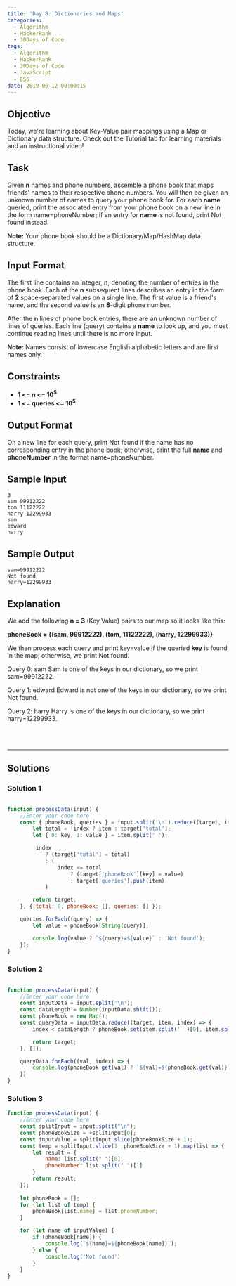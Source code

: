 ```yaml
---
title: 'Day 8: Dictionaries and Maps'
categories:
  - Algorithm
  - HackerRank
  - 30Days of Code
tags:
  - Algorithm
  - HackerRank
  - 30Days of Code
  - JavaScript
  - ES6
date: 2019-06-12 00:00:15
---
```


## Objective

Today, we're learning about Key-Value pair mappings using a Map or Dictionary data structure. Check out the Tutorial tab for learning materials and an instructional video!

<!-- more -->

## Task

Given **n** names and phone numbers, assemble a phone book that maps friends' names to their respective phone numbers. You will then be given an unknown number of names to query your phone book for. For each **name** queried, print the associated entry from your phone book on a new line in the form name=phoneNumber; if an entry for **name** is not found, print Not found instead.

**Note:** Your phone book should be a Dictionary/Map/HashMap data structure.


## Input Format

The first line contains an integer, **n**, denoting the number of entries in the phone book. 
Each of the **n** subsequent lines describes an entry in the form of **2** space-separated values on a single line. The first value is a friend's name, and the second value is an **8**-digit phone number.

After the **n** lines of phone book entries, there are an unknown number of lines of queries. Each line (query) contains a **name** to look up, and you must continue reading lines until there is no more input.

**Note:** Names consist of lowercase English alphabetic letters and are first names only.


## Constraints
   
- **1 <= n <= 10<sup>5</sup>**
- **1 <= queries <= 10<sup>5</sup>**


## Output Format

On a new line for each query, print Not found if the name has no corresponding entry in the phone book; otherwise, print the full **name** and **phoneNumber** in the format name=phoneNumber.


## Sample Input

```
3
sam 99912222
tom 11122222
harry 12299933
sam
edward
harry
```


## Sample Output

```
sam=99912222
Not found
harry=12299933
```

## Explanation

We add the following **n = 3** (Key,Value) pairs to our map so it looks like this:

**phoneBook = {(sam, 99912222), (tom, 11122222), (harry, 12299933)}**

We then process each query and print key=value if the queried **key** is found in the map; otherwise, we print Not found.

Query 0: sam 
Sam is one of the keys in our dictionary, so we print sam=99912222.

Query 1: edward 
Edward is not one of the keys in our dictionary, so we print Not found.

Query 2: harry 
Harry is one of the keys in our dictionary, so we print harry=12299933.

<br/>
<br/>

---

## Solutions

### Solution 1

```javascript

function processData(input) {
    //Enter your code here
    const { phoneBook, queries } = input.split('\n').reduce((target, item, index) => {
        let total = !index ? item : target['total'];
        let { 0: key, 1: value } = item.split(' ');

        !index
            ? (target['total'] = total)
            : (
                index <= total
                    ? (target['phoneBook'][key] = value)
                    : target['queries'].push(item)
            )

        return target;
    }, { total: 0, phoneBook: [], queries: [] });

    queries.forEach((query) => {
        let value = phoneBook[String(query)];

        console.log(value ? `${query}=${value}` : 'Not found');
    });
} 

```

### Solution 2

```javascript

function processData(input) {
    //Enter your code here
    const inputData = input.split('\n');
    const dataLength = Number(inputData.shift());
    const phoneBook = new Map();
    const queryData = inputData.reduce((target, item, index) => {
        index < dataLength ? phoneBook.set(item.split(' ')[0], item.split(' ')[1]) : target.push(item);

        return target;
    }, []);

    queryData.forEach((val, index) => { 
        console.log(phoneBook.get(val) ? `${val}=${phoneBook.get(val)}` : 'Not found');
    })
}

```


### Solution 3

```javascript
function processData(input) {
    //Enter your code here
    const splitInput = input.split("\n");
    const phoneBookSize = +splitInput[0];
    const inputValue = splitInput.slice(phoneBookSize + 1);
    const temp = splitInput.slice(1, phoneBookSize + 1).map(list => {
        let result = {
            name: list.split(" ")[0],
            phoneNumber: list.split(" ")[1]
        }
        return result;
    });
    
    let phoneBook = [];
    for (let list of temp) {
        phoneBook[list.name] = list.phoneNumber;
    }

    for (let name of inputValue) {
        if (phoneBook[name]) {
            console.log(`${name}=${phoneBook[name]}`);
        } else {
            console.log('Not found')
        }
    }
}
```
